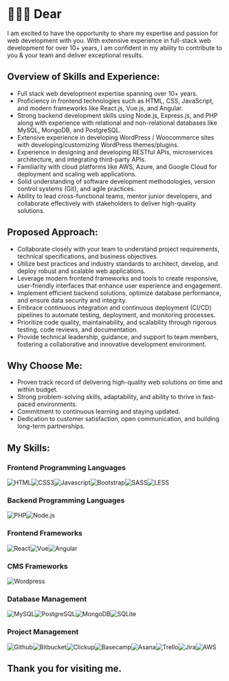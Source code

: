 # 👋👋👋 Dear

I am excited to have the opportunity to share my expertise and passion for web development with you. With extensive experience in full-stack web development for over 10+ years, I am confident in my ability to contribute to you & your team and deliver exceptional results.
 
## Overview of Skills and Experience:
- Full stack web development expertise spanning over 10+ years.
- Proficiency in frontend technologies such as HTML, CSS, JavaScript, and modern frameworks like React.js, Vue.js, and Angular.
- Strong backend development skills using Node.js, Express.js, and PHP along with experience with relational and non-relational databases like MySQL, MongoDB, and PostgreSQL.
- Extensive experience in developing WordPress / Woocommerce sites with developing/customizing WordPress themes/plugins.
- Experience in designing and developing RESTful APIs, microservices architecture, and integrating third-party APIs.
- Familiarity with cloud platforms like AWS, Azure, and Google Cloud for deployment and scaling web applications.
- Solid understanding of software development methodologies, version control systems (Git), and agile practices.
- Ability to lead cross-functional teams, mentor junior developers, and collaborate effectively with stakeholders to deliver high-quality solutions.

## Proposed Approach:
- Collaborate closely with your team to understand project requirements, technical specifications, and business objectives.
- Utilize best practices and industry standards to architect, develop, and deploy robust and scalable web applications.
- Leverage modern frontend frameworks and tools to create responsive, user-friendly interfaces that enhance user experience and engagement.
- Implement efficient backend solutions, optimize database performance, and ensure data security and integrity.
- Embrace continuous integration and continuous deployment (CI/CD) pipelines to automate testing, deployment, and monitoring processes.
- Prioritize code quality, maintainability, and scalability through rigorous testing, code reviews, and documentation.
- Provide technical leadership, guidance, and support to team members, fostering a collaborative and innovative development environment.

## Why Choose Me:
- Proven track record of delivering high-quality web solutions on time and within budget.
- Strong problem-solving skills, adaptability, and ability to thrive in fast-paced environments.
- Commitment to continuous learning and staying updated.
- Dedication to customer satisfaction, open communication, and building long-term partnerships.

## My Skills:
### Frontend Programming Languages
<img alt="HTML" src="https://img.shields.io/badge/HTML5-E34F26.svg?style=for-the-badge&logo=HTML5&logoColor=white"/><img alt="CSS3" src="https://img.shields.io/badge/CSS3-1572B6.svg?style=for-the-badge&logo=CSS3&logoColor=white"/><img alt="Javascript" src="https://img.shields.io/badge/JavaScript-F7DF1E.svg?style=for-the-badge&logo=JavaScript&logoColor=black"/><img alt="Bootstrap" src="https://img.shields.io/badge/Bootstrap-7952B3.svg?style=for-the-badge&logo=Bootstrap&logoColor=white"/><img alt="SASS" src="https://img.shields.io/badge/Sass-CC6699.svg?style=for-the-badge&logo=Sass&logoColor=white"/><img alt="LESS" src="https://img.shields.io/badge/Less-1D365D.svg?style=for-the-badge&logo=Less&logoColor=white"/>

### Backend Programming Languages
<img alt="PHP" src="https://img.shields.io/badge/PHP-777BB4.svg?style=for-the-badge&logo=PHP&logoColor=white"/><img alt="Node.js" src="https://img.shields.io/badge/Node.js-339933.svg?style=for-the-badge&logo=nodedotjs&logoColor=white"/>

### Frontend Frameworks
<img alt="React" src="https://img.shields.io/badge/React-61DAFB.svg?style=for-the-badge&logo=React&logoColor=black"/><img alt="Vue" src="https://img.shields.io/badge/Vue.js-4FC08D.svg?style=for-the-badge&logo=vuedotjs&logoColor=white"/><img alt="Angular" src="https://img.shields.io/badge/Angular-0F0F11.svg?style=for-the-badge&logo=Angular&logoColor=white"/>

### CMS Frameworks
<img alt="Wordpress" src="https://img.shields.io/badge/WordPress-21759B.svg?style=for-the-badge&logo=WordPress&logoColor=white"/>

### Database Management
<img alt="MySQL" src="https://img.shields.io/badge/MySQL-4479A1.svg?style=for-the-badge&logo=MySQL&logoColor=white"/><img alt="PostgreSQL" src="https://img.shields.io/badge/PostgreSQL-4169E1.svg?style=for-the-badge&logo=PostgreSQL&logoColor=white"/><img alt="MongoDB" src="https://img.shields.io/badge/MongoDB-47A248.svg?style=for-the-badge&logo=MongoDB&logoColor=white"/><img alt="SQLite" src="https://img.shields.io/badge/SQLite-003B57.svg?style=for-the-badge&logo=SQLite&logoColor=white"/>

### Project Management
<img alt="Github" src="https://img.shields.io/badge/GitHub-181717.svg?style=for-the-badge&logo=GitHub&logoColor=white"/><img alt="Bitbucket" src="https://img.shields.io/badge/Bitbucket-0052CC.svg?style=for-the-badge&logo=Bitbucket&logoColor=white"/><img alt="Clickup" src="https://img.shields.io/badge/ClickUp-7B68EE.svg?style=for-the-badge&logo=ClickUp&logoColor=white"/><img alt="Basecamp" src="https://img.shields.io/badge/Basecamp-1D2D35.svg?style=for-the-badge&logo=Basecamp&logoColor=white"/><img alt="Asana" src="https://img.shields.io/badge/Asana-F06A6A.svg?style=for-the-badge&logo=Asana&logoColor=white"/><img alt="Trello" src="https://img.shields.io/badge/Trello-0052CC.svg?style=for-the-badge&logo=Trello&logoColor=white"/><img alt="Jira" src="https://img.shields.io/badge/Jira-0052CC.svg?style=for-the-badge&logo=Jira&logoColor=white"/><img alt="AWS" src="https://img.shields.io/badge/Amazon%20AWS-232F3E.svg?style=for-the-badge&logo=Amazon-AWS&logoColor=white"/>

## Thank you for visiting me. 

